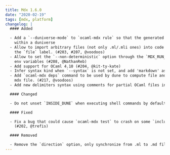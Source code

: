 ```yaml
---
title: Mdx 1.6.0
date: "2020-02-19"
tags: [mdx, platform]
changelog: |
  #### Added

  - Add a `--duniverse-mode` to `ocaml-mdx rule` so that the generated rules work
    within a duniverse
  - Allow to import arbitrary files (not only .ml/.mli ones) into code blocks using
    the `file` label. (#203, #207, @voodoos)
  - Allow to set the `--non-deterministic` option through the `MDX_RUN_NON_DETERMINISTIC`
    env variables (#208, @NathanReb)
  - Add support for OCaml 4.10 (#204, @kit-ty-kate)
  - Infer syntax kind when `--syntax` is not set, and add 'markdown' as an alias to 'normal' (#222, @gpetiot)
  - Add `ocaml-mdx deps` command to be used by dune to compute file and dir dependencies of an
    mdx file. (#217, @voodoos)
  - Add new delimiters syntax using comments for partial OCaml files include (#212, @voodoos).

  #### Changed

  - Do not unset `INSIDE_DUNE` when executing shell commands by default (#224, @NathanReb)

  #### Fixed

  - Fix a bug that could cause `ocaml-mdx test` to crash on some `include` in toplevel code blocks
    (#202, @trefis)

  #### Removed

  - Remove the `direction` option, only synchronize from .ml to .md files (#214, @gpetiot)
---
```

